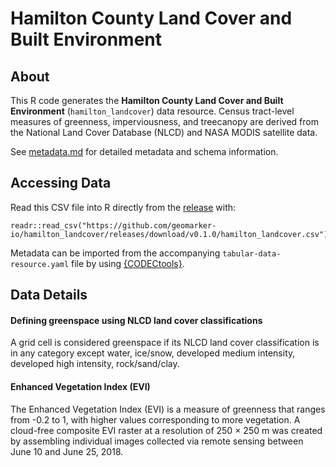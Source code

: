 # Hamilton County Land Cover and Built Environment

## About

This R code generates the **Hamilton County Land Cover and Built Environment** (`hamilton_landcover`) data resource. Census tract-level measures of greenness, imperviousness, and treecanopy are derived from the National Land Cover Database (NLCD) and NASA MODIS satellite data. 

See [metadata.md](./metadata.md) for detailed metadata and schema information.

## Accessing Data

Read this CSV file into R directly from the [release](https://github.com/geomarker-io/hamilton_landcover/releases) with:

```
readr::read_csv("https://github.com/geomarker-io/hamilton_landcover/releases/download/v0.1.0/hamilton_landcover.csv")
```

Metadata can be imported from the accompanying `tabular-data-resource.yaml` file by using [{CODECtools}](https://geomarker.io/CODECtools/).

## Data Details

#### Defining greenspace using NLCD land cover classifications

A grid cell is considered greenspace if its NLCD land cover classification is in any category except water, ice/snow, developed medium intensity, developed high intensity, rock/sand/clay.

#### Enhanced Vegetation Index (EVI)

The Enhanced Vegetation Index (EVI) is a measure of greenness that ranges from -0.2 to 1, with higher values corresponding to more vegetation. A cloud-free composite EVI raster at a resolution of 250 × 250 m was created by assembling individual images collected via remote sensing between June 10 and June 25, 2018.



